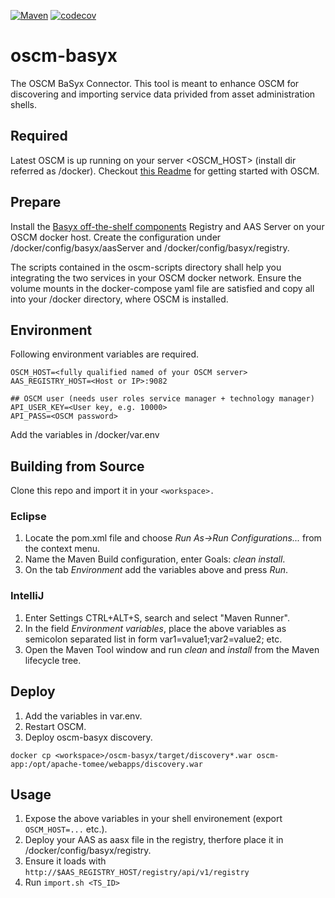 [![Maven](https://github.com/servicecatalog/oscm-basyx/actions/workflows/maven.yml/badge.svg)](https://github.com/servicecatalog/oscm-basyx/actions)
[![codecov](https://codecov.io/gh/servicecatalog/oscm-basyx/branch/main/graph/badge.svg)](https://codecov.io/gh/servicecatalog/oscm-basyx)

# oscm-basyx
The OSCM BaSyx Connector. This tool is meant to enhance OSCM for discovering and importing service data privided from asset administration shells.

## Required
Latest OSCM is up running on your server <OSCM_HOST> (install dir referred as /docker). Checkout [this Readme](https://github.com/servicecatalog/oscm-dockerbuild#quick-start-oscm-with-docker) for getting started with OSCM.

## Prepare
Install the [Basyx off-the-shelf components](https://wiki.eclipse.org/BaSyx_/_Documentation_/_Components#Off-the-Shelf-Components) Registry and AAS Server on your OSCM docker host.
Create the configuration under /docker/config/basyx/aasServer and /docker/config/basyx/registry.

The scripts contained in the oscm-scripts directory shall help you integrating the two services in your OSCM docker network. Ensure the volume mounts in the docker-compose yaml file are satisfied and copy all into your /docker directory, where OSCM is installed.

## Environment
Following environment variables are required.

``` 
OSCM_HOST=<fully qualified named of your OSCM server>
AAS_REGISTRY_HOST=<Host or IP>:9082

## OSCM user (needs user roles service manager + technology manager)
API_USER_KEY=<User key, e.g. 10000>
API_PASS=<OSCM password> 
```
Add the variables in /docker/var.env

## Building from Source
Clone this repo and import it in your ```<workspace>.```

### Eclipse
1. Locate the pom.xml file and choose *Run As->Run Configurations...* from the context menu.
2. Name the Maven Build configuration, enter Goals: *clean install*.
3. On the tab *Environment* add the variables above and press *Run*.

### IntelliJ
1. Enter Settings CTRL+ALT+S, search and select "Maven Runner".
2. In the field *Environment variables*, place the above variables as semicolon separated list in form var1=value1;var2=value2; etc.
3. Open the Maven Tool window and run *clean* and *install* from the Maven lifecycle tree.

## Deploy
1. Add the variables in var.env.
2. Restart OSCM.
3. Deploy oscm-basyx discovery.
```
docker cp <workspace>/oscm-basyx/target/discovery*.war oscm-app:/opt/apache-tomee/webapps/discovery.war
```
## Usage
1. Expose the above variables in your shell environement (export ```OSCM_HOST=...``` etc.).
2. Deploy your AAS as aasx file in the registry, therfore place it in /docker/config/basyx/registry.
3. Ensure it loads with ```http://$AAS_REGISTRY_HOST/registry/api/v1/registry```
4. Run ```import.sh <TS_ID>```

